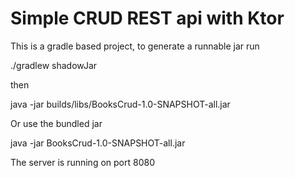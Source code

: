 # Simple CRUD REST api with Ktor

This is a gradle based project, to generate a runnable jar run

./gradlew shadowJar

then

java -jar builds/libs/BooksCrud-1.0-SNAPSHOT-all.jar

Or use the bundled jar

java -jar BooksCrud-1.0-SNAPSHOT-all.jar

The server is running on port 8080
